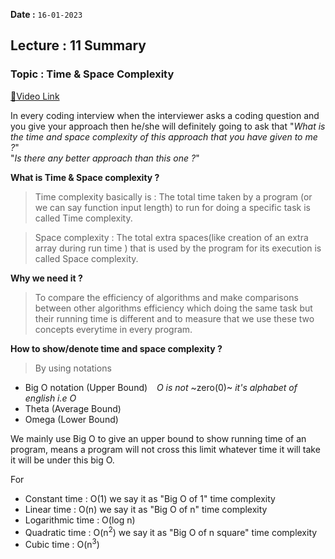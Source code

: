**Date :** `16-01-2023`

## Lecture : 11 Summary
### Topic : Time & Space Complexity
[📍Video Link](https://www.youtube.com/watch?v=QovOdd80A4s&list=PLDzeHZWIZsTryvtXdMr6rPh4IDexB5NIA&index=11)

In every coding interview when the interviewer asks a coding question and you give your approach then he/she will definitely going to ask that "_What is the time and space complexity of this approach that you have given to me ?_" <br>
"_Is there any better approach than this one ?_"

**What is Time & Space complexity ?**
>Time complexity basically is : The total time taken by a program (or we can say function input length) to run for doing a specific task is called Time complexity.<br>

>Space complexity : The total extra spaces(like creation of an extra array during run time ) that is used by the program for its execution is called Space complexity.

**Why we need it ?**
>To compare the efficiency of algorithms and make comparisons between other algorithms efficiency which doing the same task but their running time is different and to measure that we use these two concepts everytime in every program.

**How to show/denote time and space complexity ?**
>By using notations
- Big O notation (Upper Bound)  &ensp; _O is not_ ~zero(0)~   *it's alphabet of english i.e O*
- Theta (Average Bound)
- Omega (Lower Bound)

We mainly use Big O to give an upper bound to show running time of an program, means a program will not cross this limit whatever time it will take it will be under this big O.

For
- Constant time : O(1) we say it as "Big O of 1" time complexity
- Linear time : O(n) we say it as "Big O of n" time complexity
- Logarithmic time : O(log n)
- Quadratic time : O(n<sup>2</sup>) we say it as "Big O of n square" time complexity
- Cubic time : O(n<sup>3</sup>)

